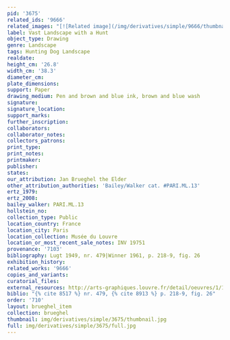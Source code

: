 ```yaml
---
pid: '3675'
related_ids: '9666'
related_images: "[![Related image](/img/derivatives/simple/9666/thumbnail.jpg)](/brughel/9666)"
label: Vast Landscape with a Hunt
object_type: Drawing
genre: Landscape
tags: Hunting Dog Landscape
realdate: 
height_cm: '26.8'
width_cm: '38.3'
diameter_cm: 
plate_dimensions: 
support: Paper
drawing_medium: Pen and brown and blue ink, brown and blue wash
signature: 
signature_location: 
support_marks: 
further_inscription: 
collaborators: 
collaborator_notes: 
collectors_patrons: 
print_type: 
print_notes: 
printmaker: 
publisher: 
states: 
our_attribution: Jan Brueghel the Elder
other_attribution_authorities: 'Bailey/Walker cat. #PARI.ML.13'
ertz_1979: 
ertz_2008: 
bailey_walker: PARI.ML.13
hollstein_no: 
collection_type: Public
location_country: France
location_city: Paris
location_collection: Musée du Louvre
location_or_most_recent_sale_notes: INV 19751
provenance: '7103'
bibliography: Lugt 1949, nr. 479|Winner 1961, p. 218-9, fig. 26
exhibition_history: 
related_works: '9666'
copies_and_variants: 
curatorial_files: 
external_resources: http://arts-graphiques.louvre.fr/detail/oeuvres/1/109893-Vaste-paysage-avec-une-chasse-a-courre
biblio: "{% cite 8517 %} nr. 479, {% cite 8913 %} p. 218-9, fig. 26"
order: '710'
layout: brueghel_item
collection: brueghel
thumbnail: img/derivatives/simple/3675/thumbnail.jpg
full: img/derivatives/simple/3675/full.jpg
---
```

